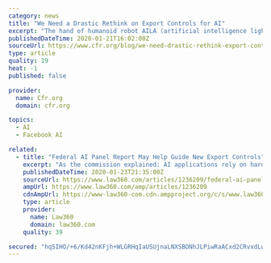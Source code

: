 ```yaml
---
category: news
title: "We Need a Drastic Rethink on Export Controls for AI"
excerpt: "The hand of humanoid robot AILA (artificial intelligence lightweight android) operates a switchboard during a demonstration by the German research centre for artificial intelligence at the CeBit computer fair in Hanover REUTERS/Fabrizio Bensch Before export controls for AI are codified, the U.S. government needs to assess its past controls on ..."
publishedDateTime: 2020-01-21T16:02:00Z
sourceUrl: https://www.cfr.org/blog/we-need-drastic-rethink-export-controls-ai
type: article
quality: 19
heat: -1
published: false

provider:
  name: Cfr.org
  domain: cfr.org

topics:
  - AI
  - Facebook AI

related:
  - title: "Federal AI Panel Report May Help Guide New Export Controls"
    excerpt: "As the commission explained: AI applications rely on hardware, and currently that hardware is almost exclusively powered by semiconductors. Generally, countries with greater access to high-end computer chips will have an inherent advantage in their ability to deploy high-performing AI algorithms. The demand for semiconductors to enable AI ..."
    publishedDateTime: 2020-01-23T21:35:00Z
    sourceUrl: https://www.law360.com/articles/1236209/federal-ai-panel-report-may-help-guide-new-export-controls
    ampUrl: https://www.law360.com/amp/articles/1236209
    cdnAmpUrl: https://www-law360-com.cdn.ampproject.org/c/s/www.law360.com/amp/articles/1236209
    type: article
    provider:
      name: Law360
      domain: law360.com
    quality: 39

secured: "hq5IHO/+6/Kd42nKFjh+WLGRHqIaUSUjnaLNXSBONhJLPiwRaACxd2CRvxdLwsVKoupwspIbEPDJuQSk73zgzBGgyxBBGp2onUIYOaK0Q8tYipd07y+1kKmreTuvO7NYZt4YqjDtmQGajxUEBfDsHdWzyPECxgnU612JLVifwup7xRCfYcxGkfHTE1HKevtadhyM6ENI3FdVbxmyjY9RiW4YDhga3vD/DaS5TNHoy6AGhAJHB5y8TqkC0OJB8Okwd0w2c2pnmIny32LNZtRrrfK+sjjNKFiW+a2cK7nGRERKTXpj+rhwZSZoM90LOfuh7qTDANtAg8Lrc8iwUDMRd3F3BZ+iJAjcISPNiqqwNnaHge90aXTRHIvnJgocumWpsyRSgRZcRli0pR48ClUR6RdQcyPL+obnVSym4fwgJ/wvUehEgwGspLmNLYVVRDN/Nj7vGRbMTPWCKzKmLjmPzA==;eWIV7qqD1lMXWZ/t/GXC8g=="
---
```


